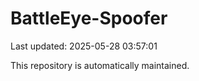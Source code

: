 # BattleEye-Spoofer

Last updated: 2025-05-28 03:57:01

This repository is automatically maintained.
